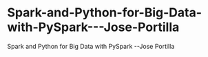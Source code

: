 # Spark-and-Python-for-Big-Data-with-PySpark---Jose-Portilla
Spark and Python for Big Data with PySpark --Jose Portilla
